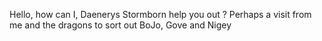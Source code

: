 Hello, how can I, Daenerys Stormborn help you out ?
Perhaps a visit from me and the dragons to sort out BoJo, Gove and Nigey